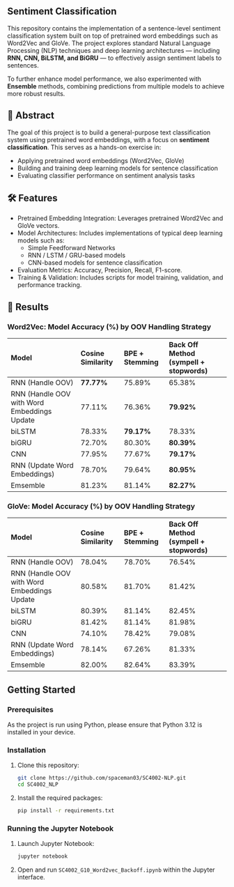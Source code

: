 ## Sentiment Classification
This repository contains the implementation of a sentence-level sentiment classification system built on top of pretrained word embeddings such as Word2Vec and GloVe. The project explores standard Natural Language Processing (NLP) techniques and deep learning architectures — including **RNN, CNN, BiLSTM, and BiGRU** — to effectively assign sentiment labels to sentences.

To further enhance model performance, we also experimented with **Ensemble** methods, combining predictions from multiple models to achieve more robust results.

## 📌 Abstract
The goal of this project is to build a general-purpose text classification system using pretrained word embeddings, with a focus on **sentiment classification**. This serves as a hands-on exercise in:
- Applying pretrained word embeddings (Word2Vec, GloVe)
- Building and training deep learning models for sentence classification
- Evaluating classifier performance on sentiment analysis tasks

## 🛠️ Features
- Pretrained Embedding Integration: Leverages pretrained Word2Vec and GloVe vectors.
- Model Architectures: Includes implementations of typical deep learning models such as:
    - Simple Feedforward Networks
    - RNN / LSTM / GRU-based models
    - CNN-based models for sentence classification
- Evaluation Metrics: Accuracy, Precision, Recall, F1-score.
- Training & Validation: Includes scripts for model training, validation, and performance tracking.

## 📑 Results
### Word2Vec: Model Accuracy (%) by OOV Handling Strategy
| Model | Cosine Similarity | BPE + Stemming | Back Off Method (sympell + stopwords) |
|:---|:---|:---| :--- |
RNN (Handle OOV) | **77.77%** | 75.89% | 65.38% |
RNN (Handle OOV with Word Embeddings Update | 77.11% | 76.36% | **79.92%** |
biLSTM | 78.33% | **79.17%** | 78.33% |
biGRU | 72.70% | 80.30% | **80.39%** |
CNN | 77.95% | 77.67% | **79.17%** |
RNN (Update Word Embeddings) | 78.70% | 79.64% | **80.95%** |
Emsemble | 81.23% | 81.14% | **82.27%** |

### GloVe: Model Accuracy (%) by OOV Handling Strategy
| Model | Cosine Similarity | BPE + Stemming | Back Off Method (sympell + stopwords) |
|:---|:---|:---| :--- |
RNN (Handle OOV) | 78.04% | 78.70% | 76.54% |
RNN (Handle OOV with Word Embeddings Update | 80.58% | 81.70% | 81.42% |
biLSTM | 80.39% | 81.14% | 82.45% |
biGRU | 81.42% | 81.14% | 81.98% |
CNN | 74.10% | 78.42% | 79.08% |
RNN (Update Word Embeddings) | 78.14% | 67.26% | 81.33% |
Emsemble | 82.00% | 82.64% | 83.39% |

## Getting Started

### Prerequisites
As the project is run using Python, please ensure that Python 3.12 is installed in your device.

### Installation
1. Clone this repository:
    ```bash
    git clone https://github.com/spaceman03/SC4002-NLP.git
    cd SC4002_NLP
    ```

2. Install the required packages:
    ```bash
    pip install -r requirements.txt
    ```

### Running the Jupyter Notebook
1. Launch Jupyter Notebook:
    ```bash
    jupyter notebook
    ```

2. Open and run `SC4002_G10_Word2vec_Backoff.ipynb` within the Jupyter interface.

